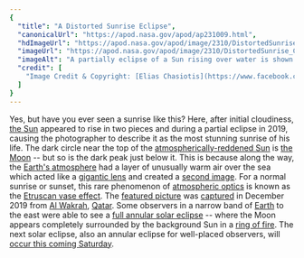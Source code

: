 ```yaml
---
{
  "title": "A Distorted Sunrise Eclipse",
  "canonicalUrl": "https://apod.nasa.gov/apod/ap231009.html",
  "hdImageUrl": "https://apod.nasa.gov/apod/image/2310/DistortedSunrise_Chasiotis_2442.jpg",
  "imageUrl": "https://apod.nasa.gov/apod/image/2310/DistortedSunrise_Chasiotis_1080.jpg",
  "imageAlt": "A partially eclipse of a Sun rising over water is shown. A ship appears on the right. The Sun appears reddened by the Intervening Earth’s atmosphere. An inversion layer in the atmosphere makes part of the Sun appeared doubled near the horizon. Please see the explanation for more detailed information.",
  "credit": [
    "Image Credit & Copyright: [Elias Chasiotis](https://www.facebook.com/elias.chasiotis)"
  ]
}
---
```


Yes, but have you ever seen a sunrise like this? Here, after initial cloudiness, [the Sun](https://science.nasa.gov/sun/) appeared to rise in two pieces and during a partial eclipse in 2019, causing the photographer to describe it as the most stunning sunrise of his life. The dark circle near the top of the [atmospherically-reddened Sun](https://gml.noaa.gov/grad/about/redsky/) is [the Moon](https://science.nasa.gov/moon/) -- but so is the dark peak just below it. This is because along the way, the [Earth's atmosphere](https://climate.nasa.gov/news/2919/earths-atmosphere-a-multi-layered-cake/) had a layer of unusually warm air over the sea which acted like a [gigantic lens](https://apod.nasa.gov/apod/ap211228.html) and created a [second image](https://cdn.shopify.com/s/files/1/0344/6469/files/twincats.png). For a normal sunrise or sunset, this rare phenomenon of [atmospheric optics](https://www.atoptics.co.uk/) is known as the [Etruscan vase effect](https://apod.nasa.gov/apod/ap090223.html). The [featured picture](https://www.instagram.com/p/B68KArFlUnr/) was [captured](https://www.boredpanda.com/sunrise-red-horns-solar-eclipse-elias-chasiotis/) in December 2019 from [Al Wakrah](https://en.wikipedia.org/wiki/Al_Wakrah), [Qatar](https://en.wikipedia.org/wiki/Qatar). Some observers in a narrow band of [Earth](https://science.nasa.gov/earth/facts) to the east were able to see a [full annular solar eclipse](https://apod.nasa.gov/apod/ap120519.html) -- where the Moon appears completely surrounded by the background Sun in a [ring of fire](https://apod.nasa.gov/apod/ap230910.html). The next solar eclipse, also an annular eclipse for well-placed observers, will [occur this coming Saturday](https://science.nasa.gov/eclipses/future-eclipses/eclipse-2023/where-when/).
